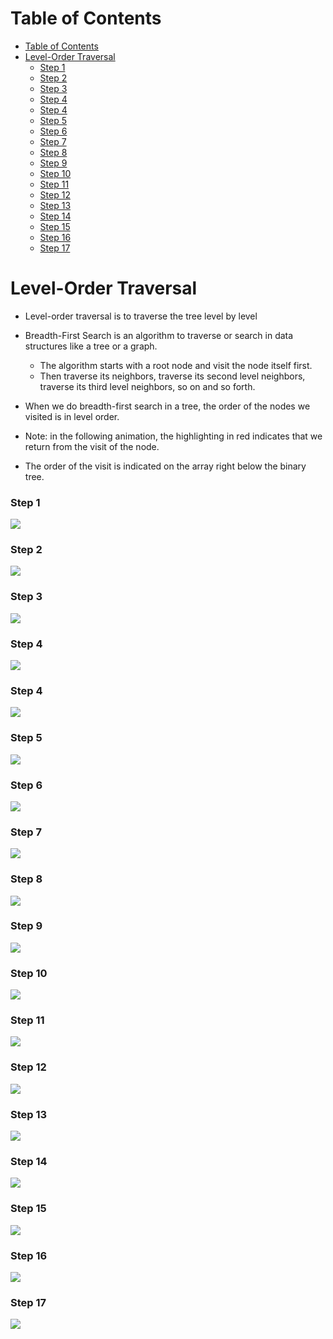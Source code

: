 # Table of Contents

- [Table of Contents](#table-of-contents)
- [Level-Order Traversal](#level-order-traversal)
    - [Step 1](#step-1)
    - [Step 2](#step-2)
    - [Step 3](#step-3)
    - [Step 4](#step-4)
    - [Step 4](#step-4-1)
    - [Step 5](#step-5)
    - [Step 6](#step-6)
    - [Step 7](#step-7)
    - [Step 8](#step-8)
    - [Step 9](#step-9)
    - [Step 10](#step-10)
    - [Step 11](#step-11)
    - [Step 12](#step-12)
    - [Step 13](#step-13)
    - [Step 14](#step-14)
    - [Step 15](#step-15)
    - [Step 16](#step-16)
    - [Step 17](#step-17)

# Level-Order Traversal

- Level-order traversal is to traverse the tree level by level
- Breadth-First Search is an algorithm to traverse or search in data structures like a tree or a graph.

  - The algorithm starts with a root node and visit the node itself first.
  - Then traverse its neighbors, traverse its second level neighbors, traverse its third level neighbors, so on and so forth.

- When we do breadth-first search in a tree, the order of the nodes we visited is in level order.

- Note: in the following animation, the highlighting in red indicates that we return from the visit of the node.
- The order of the visit is indicated on the array right below the binary tree.

### Step 1

![](./levelorder/levelorder1.png)

### Step 2

![](./levelorder/levelorder2.png)

### Step 3

![](./levelorder/levelorder3.png)

### Step 4

![](./levelorder/levelorder4.png)

### Step 4

![](./levelorder/levelorder4.png)

### Step 5

![](./levelorder/levelorder5.png)

### Step 6

![](./levelorder/levelorder6.png)

### Step 7

![](./levelorder/levelorder7.png)

### Step 8

![](./levelorder/levelorder8.png)

### Step 9

![](./levelorder/levelorder9.png)

### Step 10

![](./levelorder/levelorder10.png)

### Step 11

![](./levelorder/levelorder11.png)

### Step 12

![](./levelorder/levelorder12.png)

### Step 13

![](./levelorder/levelorder13.png)

### Step 14

![](./levelorder/levelorder14.png)

### Step 15

![](./levelorder/levelorder15.png)

### Step 16

![](./levelorder/levelorder16.png)

### Step 17

![](./levelorder/levelorder17.png)
